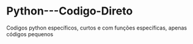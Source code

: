 # Python---Codigo-Direto
Codigos python específicos, curtos e com funções específicas, apenas códigos pequenos
